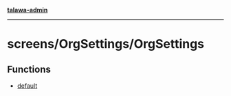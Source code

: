 [**talawa-admin**](../../../README.md)

***

# screens/OrgSettings/OrgSettings

## Functions

- [default](functions/default.md)
